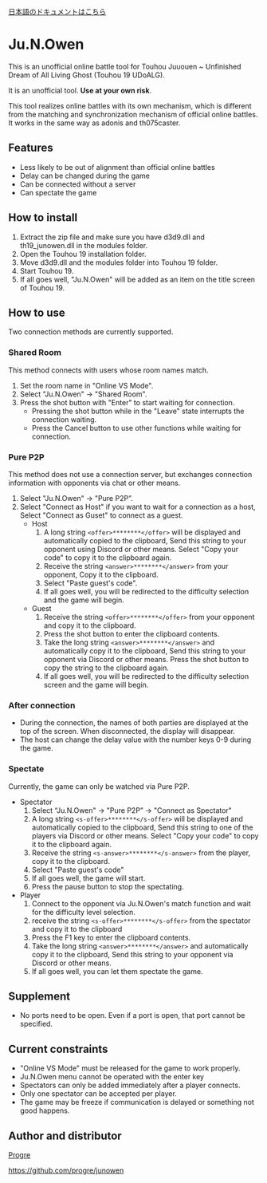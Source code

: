 [日本語のドキュメントはこちら](./README.ja.md)

# Ju.N.Owen

This is an unofficial online battle tool for Touhou Juuouen ~ Unfinished Dream of All Living Ghost (Touhou 19 UDoALG).

It is an unofficial tool. **Use at your own risk**.

This tool realizes online battles with its own mechanism, which is different from the matching and synchronization mechanism of official online battles.
It works in the same way as adonis and th075caster.

## Features

- Less likely to be out of alignment than official online battles
- Delay can be changed during the game
- Can be connected without a server
- Can spectate the game

## How to install

1. Extract the zip file and make sure you have d3d9.dll and th19_junowen.dll in the modules folder.
2. Open the Touhou 19 installation folder.
3. Move d3d9.dll and the modules folder into Touhou 19 folder.
4. Start Touhou 19.
5. If all goes well, "Ju.N.Owen" will be added as an item on the title screen of Touhou 19.

## How to use

Two connection methods are currently supported.

### Shared Room

This method connects with users whose room names match.

1. Set the room name in "Online VS Mode".
2. Select "Ju.N.Owen" -> "Shared Room".
3. Press the shot button with "Enter" to start waiting for connection.
   - Pressing the shot button while in the "Leave" state interrupts the connection waiting.
   - Press the Cancel button to use other functions while waiting for connection.

### Pure P2P

This method does not use a connection server, but exchanges connection information with opponents via chat or other means.

1. Select "Ju.N.Owen" -> "Pure P2P”.
2. Select "Connect as Host" if you want to wait for a connection as a host,
   Select "Connect as Guset" to connect as a guest.
   - Host
     1. A long string `<offer>********</offer>` will be displayed and automatically copied to the clipboard,
        Send this string to your opponent using Discord or other means.
        Select "Copy your code" to copy it to the clipboard again.
     2. Receive the string `<answer>********</answer>` from your opponent,
        Copy it to the clipboard.
     3. Select "Paste guest's code".
     4. If all goes well, you will be redirected to the difficulty selection and the game will begin.
   - Guest
     1. Receive the string `<offer>********</offer>` from your opponent and copy it to the clipboard.
     2. Press the shot button to enter the clipboard contents.
     3. Take the long string `<answer>********</answer>` and automatically copy it to the clipboard,
        Send this string to your opponent via Discord or other means.
        Press the shot button to copy the string to the clipboard again.
     4. If all goes well, you will be redirected to the difficulty selection screen and the game will begin.

### After connection

- During the connection, the names of both parties are displayed at the top of the screen. When disconnected, the display will disappear.
- The host can change the delay value with the number keys 0-9 during the game.

### Spectate

Currently, the game can only be watched via Pure P2P.

- Spectator
  1. Select “Ju.N.Owen" -> "Pure P2P” -> "Connect as Spectator"
  2. A long string `<s-offer>********</s-offer>` will be displayed and automatically copied to the clipboard,
     Send this string to one of the players via Discord or other means.
     Select "Copy your code" to copy it to the clipboard again.
  3. Receive the string `<s-answer>********</s-answer>` from the player,
     copy it to the clipboard.
  4. Select "Paste guest's code"
  5. If all goes well, the game will start.
  6. Press the pause button to stop the spectating.
- Player
  1. Connect to the opponent via Ju.N.Owen's match function and wait for the difficulty level selection.
  2. receive the string `<s-offer>********</s-offer>` from the spectator and copy it to the clipboard
  3. Press the F1 key to enter the clipboard contents.
  4. Take the long string `<answer>********</answer>` and automatically copy it to the clipboard,
     Send this string to your opponent via Discord or other means.
  5. If all goes well, you can let them spectate the game.

## Supplement

- No ports need to be open. Even if a port is open, that port cannot be specified.

## Current constraints

- "Online VS Mode" must be released for the game to work properly.
- Ju.N.Owen menu cannot be operated with the enter key
- Spectators can only be added immediately after a player connects.
- Only one spectator can be accepted per player.
- The game may be freeze if communication is delayed or something not good happens.

## Author and distributor

[Progre](https://bsky.app/profile/progre.me)

https://github.com/progre/junowen
